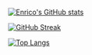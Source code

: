[![Enrico's GitHub stats](https://github-readme-stats.vercel.app/api?username=cinghioGithub&count_private=true&show_icons=true&hide_border=true&bg_color=00000000&text_color=3498db&theme=tokyonight)
](https://github.com/anuraghazra/github-readme-stats)

[![GitHub Streak](http://github-readme-streak-stats.herokuapp.com?user=cinghioGithub&hide_border=true&background=FF2D2D00&sideLabels=70A3F6&currStreakNum=70A3F6&sideNums=70A3F6&dates=70A3F6&stroke=DD272700)](https://git.io/streak-stats)

[![Top Langs](https://github-readme-stats.vercel.app/api/top-langs/?username=cinghioGithub&hide_border=true&bg_color=00000000&text_color=3498db&theme=tokyonight&layout=compact)](https://github.com/anuraghazra/github-readme-stats)
